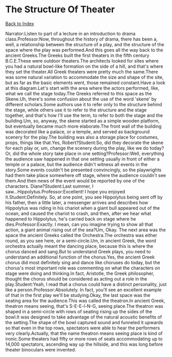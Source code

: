 # The Structure Of Theater
[Back to Index](https://github.com/windows10010/tpoExtractor/blog/master/README.md)

Narrator:Listen to part of a lecture in an introduction to drama class.Professor:Now, throughout the history of drama, there has been a, well, a relationship between the structure of a play, and the structure of the space where the play was performed.And this goes all the way back to the ancient Greeks.The Greeks built the first theaters in the fifth century B.C.E.These were outdoor theaters.The architects looked for sites where you had a natural bowl-like formation on the side of a hill, and that's where they set the theater.All Greek theaters were pretty much the same.There was some natural variation to accommodate the size and shape of the site, but as far as the basic elements went, those remained constant.Have a look at this diagram.Let's start with the area where the actors performed, like, what we call the stage today.The Greeks referred to this space as the Skene.Uh, there's some confusion about the use of the word 'skene' by different scholars.Some authors use it to refer only to the structure behind the stage, while others use it to refer to the structure and the stage together, and that's how I'll use the term, to refer to both the stage and the building.Um, so, anyway, the skene started as a simple wooden platform, but eventually became much more elaborate.The front wall of the building was decorated like a palace, or a temple, and served as background scenery for the play.The building was also a storage place for costumes, props, things like that.Yes, Robert?Student:So, did they decorate the skene for each play or, um, change the scenery during the play, like we do today?Or, did the whole story take place in one setting?Professor:Well, everything the audience saw happened in that one setting usually in front of either a temple or a palace, but the audience didn't witness all events in the story.Some events couldn't be presented convincingly, so the playwrights had them take place somewhere off stage, where the audience couldn't see them.And then news of the event would be reported by one of the characters. Diane?Student:Last summer, I saw...Hippolytus.Professor:Excellent! I hope you enjoyed it.Student:Definitely. So, at one point, you see Hippolytus being sent off by his father, then a little later, a messenger arrives and describes how Hippolytus was riding in his chariot when a giant bull appeared out of the ocean, and caused the chariot to crash, and then, after we hear what happened to Hippolytus, he's carried back on stage where he dies.Professor:Exactly. I mean, can you imagine trying to show all that action, a giant animal rising out of the sea?Um, Okay. The next area was the space the ancient Greeks called the Orchestra.The orchestra was either round, as you see here, or a semi-circle.Um, in ancient Greek, the word orchestra actually meant the dancing place, because this is where the chorus danced and sang.But to understand Greek plays, you need to understand an additional function of the chorus.Yes, the ancient Greek chorus did most definitely sing and dance like choruses do today, but the chorus's most important role was commenting on what the characters on stage were doing and thinking.In fact, Aristotle, the Greek philosopher, thought the chorus should be considered as acting out a role in the play.Student:Yeah, I read that a chorus could have a distinct personality, just like a person.Professor:Absolutely. In fact, you'll see an excellent example of that in the first play we'll be studying.Okay, the last space was the seating area for the audience.This was called the theatron.In ancient Greek, theatron means seeing, that's S-E-E-l-N-G, seeing place.The theatron was shaped in a semi-circle with rows of seating rising up the sides of the bowl.It was designed to take advantage of the natural acoustic benefits of the setting.The shape of the bowl captured sound and funneled it upwards so that even in the top rows, spectators were able to hear the performers very clearly.Actually, that the name theatron means seeing place is kind of ironic.Some theaters had fifty or more rows of seats accommodating up to 14,000 spectators, ascending way up the hillside, and this was long before theater binoculars were invented.